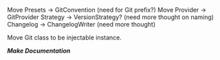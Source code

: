 
Move Presets -> GitConvention (need for Git prefix?)
Move Provider ->  GitProvider
Strategy -> VersionStrategy? (need more thought on naming)
Changelog -> ChangelogWriter (need more thought)

Move Git class to be injectable instance.

_**Make Documentation**_